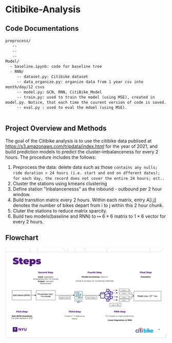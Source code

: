 # Citibike-Analysis
## Code Documentations
```
preprocess/
   --
   -- 
   --
Model/
  - baseline.ipynb: code for baseline tree
  - RNN/ 
     -- dataset.py: Citibike dataset
     -- data_organize.py: organize data from 1 year csv into month/day/12 csvs
     -- model.py: GCN, RNN, CitiBike_Model
     -- train.py: used to train the model (using MSE), created in model.py. Notice, that each time the cuurent version of code is saved.
     -- eval.py : used to eval the mdoel (using MSE).


```
## Project Overview and Methods
The goal of the Citibike analysis is to use the citibike data publised at https://s3.amazonaws.com/tripdata/index.html for the year of 2021, and build prediction models to predict the cluster-imbalanceness for every 2 hours. The procedure includes the follows:
1. Preprocess the data: delete data such as those 
                        ```contains any nulls; 
                        ride duration > 24 hours (i.e. start and end on dfferent dates); 
                        for each day, the record does not cover the entire 24 hours;
                        ect..
                        ```
2. Cluster the stations using kmeans clustering
3. Define station "Inbalancenesss" as the inbound - outbound per 2 hour window.
4. Build transition matrix every 2 hours. Within each matrix, entry A[i,j] denotes the number of bikes depart from i to j within this 2 hour chunk.
5. Cluter the stations to reduce matrix sparcity.
6. Build two models(baseline and RNN) to $\mapsto$ $6\times6$ matrix to $1\times6$ vector for every 2 hours.


## Flowchart

![overflow.png](Overflow.png)
